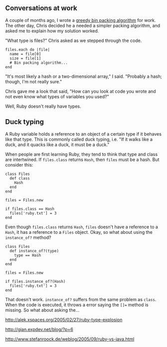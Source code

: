 <!--
title: Types in Ruby
created: 1 April 2007 - 10:13 am
updated: 1 April 2007 - 10:13 am
slug: ruby-types
tags: ruby, unfinished
-->

## Conversations at work ##

A couple of months ago, I wrote a [greedy bin packing algorithm][knapsack] for
work. The other day, Chris decided he a needed a simpler packing algorithm, and
asked me to explain how my solution worked.

"What type is files?" Chris asked as we stepped through the code.

    files.each do |file|
      name = file[0]
      size = file[1]
      # Bin packing algorithm...
    end

"It's most likely a hash or a two-dimensional array," I said. "Probably a hash;
though, I'm not really sure."

Chris gave me a look that said, "How can you look at code you wrote and not even
know what types of variables you used?"

Well, Ruby doesn't really have types.

## Duck typing ##

A Ruby variable holds a reference to an object of a certain type if it behaves
like that type. This is commonly called duck typing, i.e. "If it walks like a
duck, and it quacks like a duck, it must be a duck."

When people are first learning Ruby, they tend to think that type and class are
intertwined. If `files.class` returns `Hash`, then `files` must be a hash. But
consider this:

    class Files
      def class
        Hash
      end
    end
    
    files = Files.new
    
    if files.class == Hash
      files['ruby.txt'] = 3
    end

Even though `files.class` returns `Hash`, `files` doesn't have a reference to a
`Hash`, it has a reference to a `Files` object. Okay, so what about using the
`instance_of?` method?

    class Files
      def instance_of?(type)
        type == Hash
      end
    end
    
    files = Files.new
    
    if files.instance_of?(Hash)
      files['ruby.txt'] = 3
    end

That doesn't work. `instance_of?` suffers from the same problem as `class`. When
the code is executed, it throws a error saying the `[]=` method is missing. So
what about asking the...

[knapsack]: http://en.wikipedia.org/wiki/Knapsack_problem "Various (Wikipedia): Knapsack problem"

<http://alek.xspaces.org/2005/02/27/ruby-type-explosion>

<http://gian.expdev.net/blog/?p=6>

<http://www.stefanroock.de/weblog/2005/09/ruby-vs-java.html>
